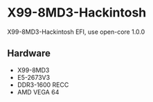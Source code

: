 # X99-8MD3-Hackintosh
X99-8MD3-Hackintosh EFI, use open-core 1.0.0

## Hardware
* X99-8MD3
* E5-2673V3
* DDR3-1600 RECC
* AMD VEGA 64
